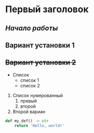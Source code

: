 # **Первый заголовок**

## *Начало работы*

## Вариант установки 1

## ~~Вариант установки 2~~

* Список
    * список 1
    * список 2

1. Список нумерованный
    1. превый
    1. второй
1. Второй вариан

```python
def my_def() -> str
    return 'Hello, world!'
```